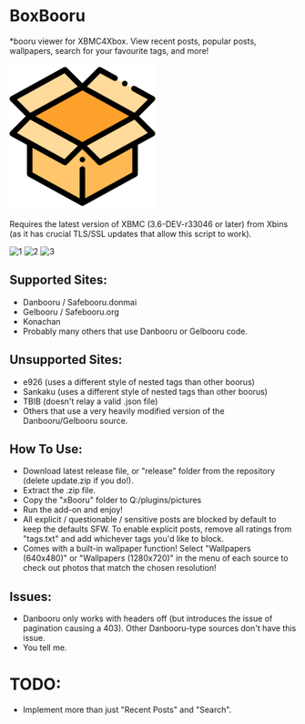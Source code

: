 # BoxBooru
*booru viewer for XBMC4Xbox. View recent posts, popular posts, wallpapers, search for your favourite tags, and more!

![](/release/default.tbn)

Requires the latest version of XBMC (3.6-DEV-r33046 or later) from Xbins (as it has crucial TLS/SSL updates that allow this script to work).

![1](/screenshots/1.png)
![2](/screenshots/2.png)
![3](/screenshots/3.png)

## Supported Sites:
- Danbooru / Safebooru.donmai
- Gelbooru / Safebooru.org
- Konachan
- Probably many others that use Danbooru or Gelbooru code.

## Unsupported Sites:
- e926 (uses a different style of nested tags than other boorus)
- Sankaku (uses a different style of nested tags than other boorus)
- TBIB (doesn't relay a valid .json file)
- Others that use a very heavily modified version of the Danbooru/Gelbooru source.

## How To Use:
- Download latest release file, or "release" folder from the repository (delete update.zip if you do!).
- Extract the .zip file.
- Copy the "xBooru" folder to Q:/plugins/pictures
- Run the add-on and enjoy!
- All explicit / questionable / sensitive posts are blocked by default to keep the defaults SFW. To enable explicit posts, remove all ratings from "tags.txt" and add whichever tags you'd like to block.
- Comes with a built-in wallpaper function! Select "Wallpapers (640x480)" or "Wallpapers (1280x720)" in the menu of each source to check out photos that match the chosen resolution!

## Issues:
- Danbooru only works with headers off (but introduces the issue of pagination causing a 403). Other Danbooru-type sources don't have this issue.
- You tell me.

# TODO: 
- Implement more than just "Recent Posts" and "Search".
